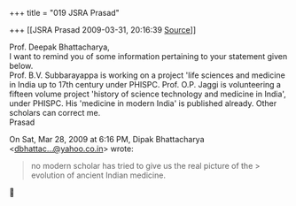 +++
title = "019 JSRA Prasad"

+++
[[JSRA Prasad	2009-03-31, 20:16:39 [Source](https://groups.google.com/g/bvparishat/c/ndM3ri0Fp48)]]



Prof. Deepak Bhattacharya,  
I want to remind you of some information pertaining to your statement given below.  
Prof. B.V. Subbarayappa is working on a project 'life sciences and medicine in India up to 17th century under PHISPC. Prof. O.P. Jaggi is volunteering a fifteen volume project 'history of science technology and medicine in India', under PHISPC. His 'medicine in modern India' is
published already. Other scholars can correct me.  
Prasad

  
  

On Sat, Mar 28, 2009 at 6:16 PM, Dipak Bhattacharya \<[dbhattac...@yahoo.co.in]()\> wrote:  

> no modern scholar has tried to give us the real picture of the > evolution of ancient Indian medicine.

  
  
  



